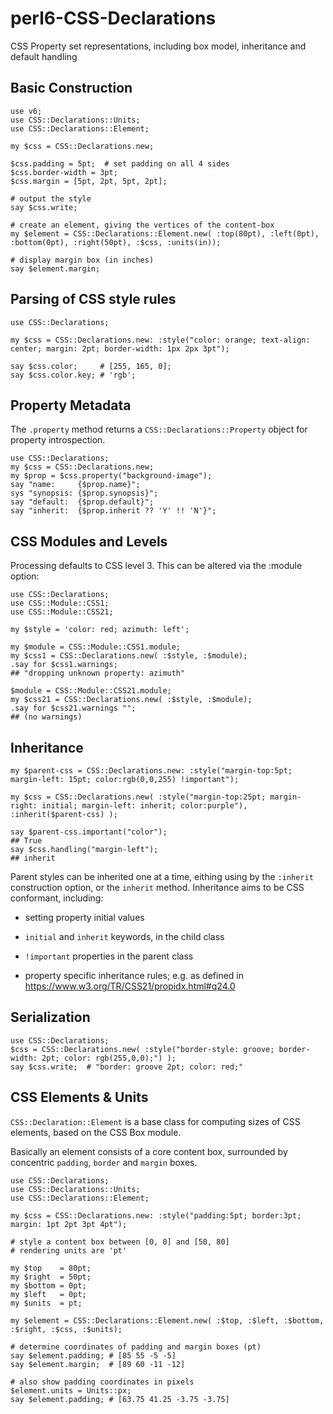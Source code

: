 # perl6-CSS-Declarations
CSS Property set representations, including box model, inheritance and default handling

## Basic Construction
```
use v6;
use CSS::Declarations::Units;
use CSS::Declarations::Element;

my $css = CSS::Declarations.new;

$css.padding = 5pt;  # set padding on all 4 sides
$css.border-width = 3pt;
$css.margin = [5pt, 2pt, 5pt, 2pt];

# output the style
say $css.write;

# create an element, giving the vertices of the content-box
my $element = CSS::Declarations::Element.new( :top(80pt), :left(0pt), :bottom(0pt), :right(50pt), :$css, :units(in));

# display margin box (in inches)
say $element.margin;
```

## Parsing of CSS style rules 

```
use CSS::Declarations;

my $css = CSS::Declarations.new: :style("color: orange; text-align: center; margin: 2pt; border-width: 1px 2px 3pt");

say $css.color;     # [255, 165, 0];
say $css.color.key; # 'rgb';
```

## Property Metadata

The `.property` method returns a `CSS::Declarations::Property` object for property introspection.
```
use CSS::Declarations;
my $css = CSS::Declarations.new;
my $prop = $css.property("background-image");
say "name:     {$prop.name}";
sys "synopsis: {$prop.synopsis}";
say "default:  {$prop.default}";
say "inherit:  {$prop.inherit ?? 'Y' !! 'N'}";
```

## CSS Modules and Levels

Processing defaults to CSS level 3. This can be altered via the :module option:

```
use CSS::Declarations;
use CSS::Module::CSS1;
use CSS::Module::CSS21;

my $style = 'color: red; azimuth: left';

my $module = CSS::Module::CSS1.module;
my $css1 = CSS::Declarations.new( :$style, :$module);
.say for $css1.warnings;
## "dropping unknown property: azimuth"

$module = CSS::Module::CSS21.module;
my $css21 = CSS::Declarations.new( :$style, :$module);
.say for $css21.warnings "";
## (no warnings)
```

## Inheritance

```
my $parent-css = CSS::Declarations.new: :style("margin-top:5pt; margin-left: 15pt; color:rgb(0,0,255) !important");

my $css = CSS::Declarations.new( :style("margin-top:25pt; margin-right: initial; margin-left: inherit; color:purple"), :inherit($parent-css) );

say $parent-css.important("color");
## True
say $css.handling("margin-left");
## inherit
```

Parent styles can be inherited one at a time, eithing using by the `:inherit` construction option, or the `inherit` method. Inheritance aims to be CSS conformant, including:

- setting property initial values

- `initial` and `inherit` keywords, in the child class

- `!important` properties in the parent class

- property specific inheritance rules; e.g. as defined in https://www.w3.org/TR/CSS21/propidx.html#q24.0

## Serialization

```
use CSS::Declarations;
$css = CSS::Declarations.new( :style("border-style: groove; border-width: 2pt; color: rgb(255,0,0);") );
say $css.write;  # "border: groove 2pt; color: red;"
```

## CSS Elements & Units

`CSS::Declaration::Element` is a base class for computing sizes of CSS elements, based on the CSS Box module.

Basically an element consists of a core content box, surrounded by
concentric `padding`, `border` and `margin` boxes.

```
use CSS::Declarations;
use CSS::Declarations::Units;
use CSS::Declarations::Element;

my $css = CSS::Declarations.new: :style("padding:5pt; border:3pt; margin: 1pt 2pt 3pt 4pt");

# style a content box between [0, 0] and [50, 80]
# rendering units are 'pt'

my $top    = 80pt;
my $right  = 50pt;
my $bottom = 0pt;
my $left   = 0pt;
my $units  = pt;

my $element = CSS::Declarations::Element.new( :$top, :$left, :$bottom, :$right, :$css, :$units);

# determine coordinates of padding and margin boxes (pt)
say $element.padding; # [85 55 -5 -5]
say $element.margin;  # [89 60 -11 -12]

# also show padding coordinates in pixels
$element.units = Units::px;
say $element.padding; # [63.75 41.25 -3.75 -3.75]
```




